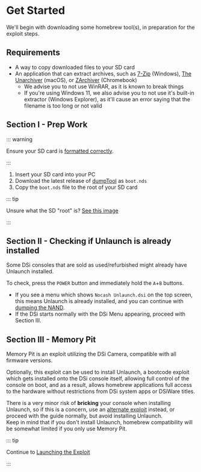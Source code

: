 # Get Started

We'll begin with downloading some homebrew tool(s), in preparation for the exploit steps.

## Requirements

- A way to copy downloaded files to your SD card
- An application that can extract archives, such as [7-Zip](https://www.7-zip.org/) (Windows), [The Unarchiver](https://apps.apple.com/us/app/the-unarchiver/id425424353) (macOS), or [ZArchiver](https://play.google.com/store/apps/details?id=ru.zdevs.zarchiver) (Chromebook)
    - We advise you to not use WinRAR, as it is known to break things
    - If you're using Windows 11, we also advise you to not use it's built-in extractor (Windows Explorer), as it'll cause an error saying that the filename is too long or not valid

## Section I - Prep Work

::: warning

Ensure your SD card is [formatted correctly](sd-card-setup.html).

:::

1. Insert your SD card into your PC
1. Download the latest release of [dumpTool](https://dsi.cfw.guide/assets/files/dumptool/boot.nds) as `boot.nds`
1. Copy the `boot.nds` file to the root of your SD card

::: tip

Unsure what the SD "root" is? [See this image](/assets/images/sdroot/en_US.png)

:::


## Section II - Checking if Unlaunch is already installed

Some DSi consoles that are sold as used/refurbished might already have Unlaunch installed.

To check, press the `POWER` button and immediately hold the `A`+`B` buttons.
- If you see a menu which shows `Nocash Unlaunch.dsi` on the top screen, this means Unlaunch is already installed, and you can continue with [dumping the NAND](dumping-nand.html).
- If the DSi starts normally with the DSi Menu appearing, proceed with Section III.


## Section III - Memory Pit

Memory Pit is an exploit utilizing the DSi Camera, compatible with all firmware versions.

Optionally, this exploit can be used to install Unlaunch, a bootcode exploit which gets installed onto the DSi console itself, allowing full control of the console on boot, and as a result, allows homebrew applications full access to the hardware without restrictions from DSi system apps or DSiWare titles.

There is a very minor risk of **bricking** your console when installing Unlaunch, so if this is a concern, use an [alternate exploit](alternate-exploits.html) instead, or proceed with the guide normally, but avoid installing Unlaunch.     
Keep in mind that if you don't install Unlaunch, homebrew compatibility will be somewhat limited if you only use Memory Pit.

::: tip

Continue to [Launching the Exploit](launching-the-exploit.html)

:::

